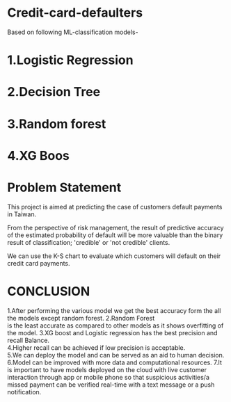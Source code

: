 # Credit-card-defaulters
Based on following ML-classification models-
# 1.Logistic Regression
# 2.Decision Tree
# 3.Random forest
# 4.XG Boos


# Problem Statement
This project is aimed at predicting the case of customers default payments in Taiwan.

From the perspective of risk management, the result of predictive accuracy of the estimated probability of default will be more valuable than the binary result of classification; 'credible' or 'not credible' clients.

We can use the K-S chart to evaluate which customers will default on their credit card payments.




# CONCLUSION
1.After performing the various model we get the best accuracy form the all the models except random forest.
2.Random Forest is the least accurate as compared to other models as it shows overfitting of the model.
3.XG boost and Logistic regression has the best precision and recall Balance.
4.Higher recall can be achieved if low precision is acceptable.
5.We can deploy the model and can be served as an aid to human decision.
6.Model can be improved with more data and computational resources.
7.It is important to have models deployed on the cloud with live customer interaction through app or mobile phone so that suspicious activities/a missed payment can be     verified real-time with a text message or a push notification.
